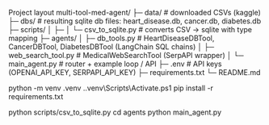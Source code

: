 Project layout 
multi-tool-med-agent/
├─ data/                      # downloaded CSVs (kaggle)
├─ dbs/              # resulting sqlite db files: heart_disease.db, cancer.db, diabetes.db
├─ scripts/
│  ├─ 
│  └─ csv_to_sqlite.py        # converts CSV -> sqlite with type mapping
├─ agents/
│  ├─ db_tools.py             # HeartDiseaseDBTool, CancerDBTool, DiabetesDBTool (LangChain SQL chains)
│  ├─ web_search_tool.py      # MedicalWebSearchTool (SerpAPI wrapper)
│  └─ main_agent.py           # router + example loop / API
├─ .env                       # API keys (OPENAI_API_KEY, SERPAPI_API_KEY)
├─ requirements.txt
└─ README.md


python -m venv .venv
.\.venv\Scripts\Activate.ps1
pip install -r requirements.txt

python scripts/csv_to_sqlite.py
cd agents
python main_agent.py






 
